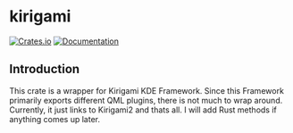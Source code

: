 # kirigami
[![Crates.io](https://img.shields.io/crates/v/kirigami.svg)](https://crates.io/crates/kirigami)
[![Documentation](https://docs.rs/kirigami/badge.svg)](https://docs.rs/kirigami/)

## Introduction
This crate is a wrapper for Kirigami KDE Framework. Since this Framework primarily exports
different QML plugins, there is not much to wrap around. Currently, it just links to Kirigami2
and thats all. I will add Rust methods if anything comes up later.
